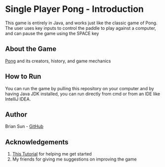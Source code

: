 # Single Player Pong - Introduction
This game is entirely in Java, and works just like the classic game of Pong. The user uses key inputs to control the paddle to play against a computer, and can pause the game using the SPACE key

About the Game
---
[Pong](https://en.wikipedia.org/wiki/Pong) and its creators, history, and game mechanics

How to Run
---
You can run the game by pulling this repository on your computer and by having Java JDK installed, you can run directly from cmd or from an IDE like IntelliJ IDEA.

Author
---
Brian Sun - [GitHub](https://github.com/BrianS99)

Acknowledgements
---
1. [This Tutorial](https://youtu.be/MPJ8XRpZZCk) for helping me get started
2. My friends for giving me suggestions on improving the game

